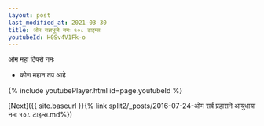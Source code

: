 ```yaml
---
layout: post
last_modified_at: 2021-03-30
title: ओम यज्ञभूजे नमः १०८ टाइम्स
youtubeId: H0Sv4V1Fk-o
---
```

 
 
 ओम महा ठिपसे नमः  
 
 -  कोण महान तप आहे 
 
  
 
  
 
 
 
 
 
 


{% include youtubePlayer.html id=page.youtubeId %}
 
[Next]({{ site.baseurl }}{% link  split2/_posts/2016-07-24-ओम सर्व प्रहाराने आयुधाया नमः १०८ टाइम्स.md%})
 
